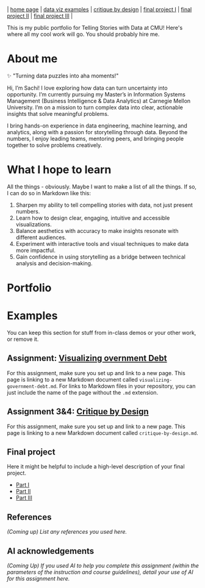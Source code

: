 | [home page](https://sachi1406.github.io/sachi-shah-portfolio/) | [data viz examples](dataviz-examples) | [critique by design](critique-by-design) | [final project I](final-project-part-one) | [final project II](final-project-part-two) | [final project III](final-project-part-three) |




This is my public portfolio for Telling Stories with Data at CMU!  Here's where all my cool work will go.  You should probably hire me. 

# About me
✨ "Turning data puzzles into aha moments!" 

Hi, I’m Sachi!
I love exploring how data can turn uncertainty into opportunity. I’m currently pursuing my Master’s in Information Systems Management (Business Intelligence & Data Analytics) at Carnegie Mellon University. I’m on a mission to turn complex data into clear, actionable insights that solve meaningful problems.

I bring hands-on experience in data engineering, machine learning, and analytics, along with a passion for storytelling through data. Beyond the numbers, I enjoy leading teams, mentoring peers, and bringing people together to solve problems creatively.

# What I hope to learn
All the things - obviously. Maybe I want to make a list of all the things.  If so, I can do so in Markdown like this: 

1. Sharpen my ability to tell compelling stories with data, not just present numbers.
2. Learn how to design clear, engaging, intuitive and accessible visualizations.
3. Balance aesthetics with accuracy to make insights resonate with different audiences.
4. Experiment with interactive tools and visual techniques to make data more impactful.
5. Gain confidence in using storytelling as a bridge between technical analysis and decision-making.

# Portfolio

# Examples
You can keep this section for stuff from in-class demos or your other work, or remove it. 

## Assignment: [Visualizing overnment Debt](visualizing-government-debt)
For this assignment, make sure you set up and link to a new page.  This page is linking to a new Markdown document called `visualizing-government-debt.md`.  For links to Markdown files in your repository, you can just include the name of the page without the `.md` extension. 

## Assignment 3&4: [Critique by Design](critique-by-design)
For this assignment, make sure you set up and link to a new page.  This page is linking to a new Markdown document called `critique-by-design.md`.  

## Final project
Here it might be helpful to include a high-level description of your final project. 
- [Part I](final-project-part-one)
- [Part II](final-project-part-two)
- [Part III](final-project-part-three)

## References
_(Coming up) List any references you used here._

## AI acknowledgements
_(Coming Up) If you used AI to help you complete this assignment (within the parameters of the instruction and course guidelines), detail your use of AI for this assignment here._

